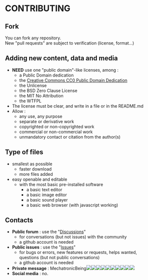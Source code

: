 # CONTRIBUTING

## Fork
You can fork any repository.  
New "pull requests" are subject to verification (license, format...)

## Adding new content, data and media
- **NEED** use one "public domain"-like licenses, among :
  - a Public Domain dedication
  - the [Creative Commons CC0 Public Domain Dedication](LICENSE)
  - the Unlicense
  - the BSD Zero Clause License
  - the MIT No Attribution
  - the WTFPL
- The license must be clear, and write in a file or in the README.md
- Allow :
  - any use, any purpose
  - separate or derivative work
  - copyrighted or non-copyrighted work
  - commercial or non-commercial work
  - unmandatory contact or citation from the author(s)

## Type of files
- smallest as possible
  - faster download
  - more files added
- easy openable and editable
  - with the most basic pre-installed software
    - a basic text editor
    - a basic image editor
    - a basic sound player
    - a basic web browser (with javascript working)

## Contacts
- **Public forum** : use the "[Discussions](https://github.com/MechatronicBeing/MechatronicBeing.github.io/discussions)"
  - for conversations (but not issues) with the community 
  - a github account is needed
- **Public issues** : use the "[Issues](https://github.com/MechatronicBeing/MechatronicBeing.github.io/issues)"
  - for bugs or errors, new features or requests, helps wanted, questions (but not public conversations)
  - a github account is needed
- **Private message** : MechatronicBeing![](https://raw.githubusercontent.com/MechatronicBeing/MechatronicBeing.github.io/main/images/symbols/other/atsign.png)![](https://raw.githubusercontent.com/MechatronicBeing/MechatronicBeing.github.io/main/images/symbols/bf/g.png)![](https://raw.githubusercontent.com/MechatronicBeing/MechatronicBeing.github.io/main/images/symbols/bf/m.png)![](https://raw.githubusercontent.com/MechatronicBeing/MechatronicBeing.github.io/main/images/symbols/bf/a.png)![](https://raw.githubusercontent.com/MechatronicBeing/MechatronicBeing.github.io/main/images/symbols/bf/i.png)![](https://raw.githubusercontent.com/MechatronicBeing/MechatronicBeing.github.io/main/images/symbols/bf/l.png)![](https://raw.githubusercontent.com/MechatronicBeing/MechatronicBeing.github.io/main/images/symbols/other/centerdot.png)![](https://raw.githubusercontent.com/MechatronicBeing/MechatronicBeing.github.io/main/images/symbols/bf/c.png)![](https://raw.githubusercontent.com/MechatronicBeing/MechatronicBeing.github.io/main/images/symbols/bf/o.png)![](https://raw.githubusercontent.com/MechatronicBeing/MechatronicBeing.github.io/main/images/symbols/bf/m.png)
- **Social media** : no. 
